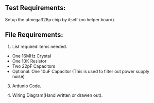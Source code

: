 ## Test Requirements:
Setup the atmega328p chip by itself (no helper board).

## File Requirements:
1. List required items needed.
- One 16MHz Crystal
- One 10K Resistor
- Two 22pF Capacitors
- Optional: One 10uF Capacitor (This is used to filter out power supply noise)

3. Ardunio Code.  


5. Wiring Diagram(Hand written or drawen out).

